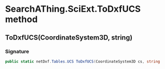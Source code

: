 # SearchAThing.SciExt.ToDxfUCS method
## ToDxfUCS(CoordinateSystem3D, string)
### Signature
```csharp
public static netDxf.Tables.UCS ToDxfUCS(CoordinateSystem3D cs, string name)
```
